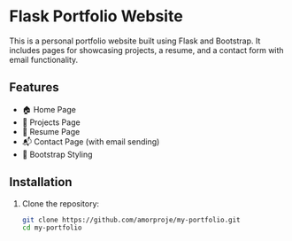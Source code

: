# Flask Portfolio Website

This is a personal portfolio website built using Flask and Bootstrap. It includes pages for showcasing projects, a resume, and a contact form with email functionality.

## Features
- 🏠 Home Page
- 📂 Projects Page
- 📜 Resume Page
- 📬 Contact Page (with email sending)
- 🎨 Bootstrap Styling

## Installation
1. Clone the repository:
   ```sh
   git clone https://github.com/amorproje/my-portfolio.git
   cd my-portfolio
